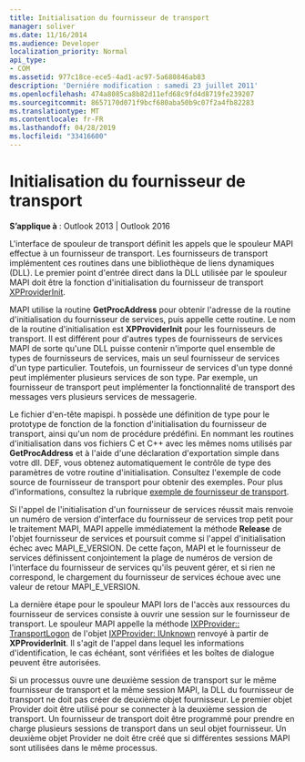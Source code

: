 ```yaml
---
title: Initialisation du fournisseur de transport
manager: soliver
ms.date: 11/16/2014
ms.audience: Developer
localization_priority: Normal
api_type:
- COM
ms.assetid: 977c18ce-ece5-4ad1-ac97-5a680846ab83
description: 'Derniére modification : samedi 23 juillet 2011'
ms.openlocfilehash: 474a8085ca8b82d11efd68c9fd4d8719fe239207
ms.sourcegitcommit: 8657170d071f9bcf680aba50b9c07f2a4fb82283
ms.translationtype: MT
ms.contentlocale: fr-FR
ms.lasthandoff: 04/28/2019
ms.locfileid: "33416600"
---
```

# <a name="initializing-the-transport-provider"></a>Initialisation du fournisseur de transport

  
  
**S’applique à** : Outlook 2013 | Outlook 2016 
  
L'interface de spouleur de transport définit les appels que le spouleur MAPI effectue à un fournisseur de transport. Les fournisseurs de transport implémentent ces routines dans une bibliothèque de liens dynamiques (DLL). Le premier point d'entrée direct dans la DLL utilisée par le spouleur MAPI doit être la fonction d'initialisation du fournisseur de transport [XPProviderInit](xpproviderinit.md).
  
MAPI utilise la routine **GetProcAddress** pour obtenir l'adresse de la routine d'initialisation du fournisseur de services, puis appelle cette routine. Le nom de la routine d'initialisation est **XPProviderInit** pour les fournisseurs de transport. Il est différent pour d'autres types de fournisseurs de services MAPI de sorte qu'une DLL puisse contenir n'importe quel ensemble de types de fournisseurs de services, mais un seul fournisseur de services d'un type particulier. Toutefois, un fournisseur de services d'un type donné peut implémenter plusieurs services de son type. Par exemple, un fournisseur de transport peut implémenter la fonctionnalité de transport des messages vers plusieurs services de messagerie. 
  
Le fichier d'en-tête mapispi. h possède une définition de type pour le prototype de fonction de la fonction d'initialisation du fournisseur de transport, ainsi qu'un nom de procédure prédéfini. En nommant les routines d'initialisation dans vos fichiers C et C++ avec les mêmes noms utilisés par **GetProcAddress** et à l'aide d'une déclaration d'exportation simple dans votre dll. DEF, vous obtenez automatiquement le contrôle de type des paramètres de votre routine d'initialisation. Consultez l'exemple de code source de fournisseur de transport pour obtenir des exemples. Pour plus d'informations, consultez la rubrique [exemple de fournisseur de transport](transport-provider-sample.md).
  
Si l'appel de l'initialisation d'un fournisseur de services réussit mais renvoie un numéro de version d'interface du fournisseur de services trop petit pour le traitement MAPI, MAPI appelle immédiatement la méthode **Release** de l'objet fournisseur de services et poursuit comme si l'appel d'initialisation échec avec MAPI_E_VERSION. De cette façon, MAPI et le fournisseur de services définissent conjointement la plage de numéros de version de l'interface du fournisseur de services qu'ils peuvent gérer, et si rien ne correspond, le chargement du fournisseur de services échoue avec une valeur de retour MAPI_E_VERSION. 
  
La dernière étape pour le spouleur MAPI lors de l'accès aux ressources du fournisseur de services consiste à ouvrir une session sur le fournisseur de transport. Le spouleur MAPI appelle la méthode [IXPProvider:: TransportLogon](ixpprovider-transportlogon.md) de l'objet [IXPProvider: IUnknown](ixpprovideriunknown.md) renvoyé à partir de **XPProviderInit**. Il s'agit de l'appel dans lequel les informations d'identification, le cas échéant, sont vérifiées et les boîtes de dialogue peuvent être autorisées.
  
Si un processus ouvre une deuxième session de transport sur le même fournisseur de transport et la même session MAPI, la DLL du fournisseur de transport ne doit pas créer de deuxième objet fournisseur. Le premier objet Provider doit être utilisé pour se connecter à la deuxième session de transport. Un fournisseur de transport doit être programmé pour prendre en charge plusieurs sessions de transport dans un seul objet fournisseur. Un deuxième objet Provider ne doit être créé que si différentes sessions MAPI sont utilisées dans le même processus.
  

